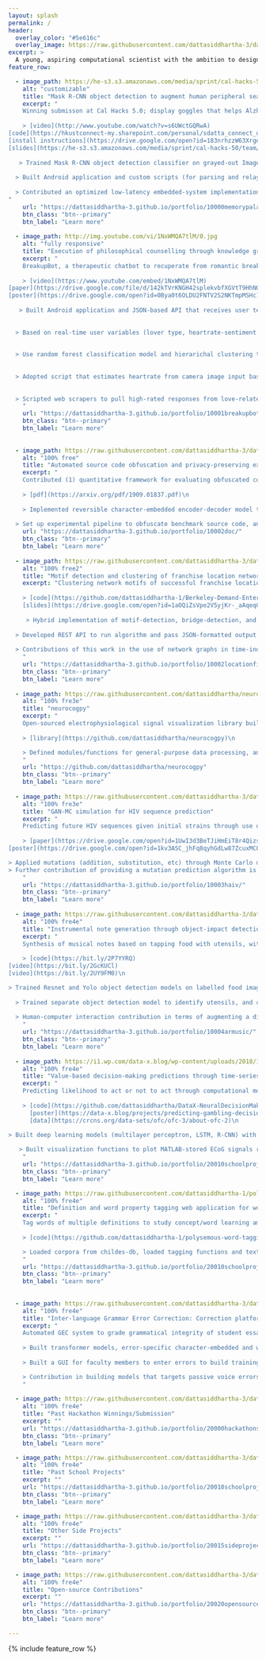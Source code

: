 ```yaml
---
layout: splash
permalink: /
header:
  overlay_color: "#5e616c"
  overlay_image: https://raw.githubusercontent.com/dattasiddhartha-3/dattasiddhartha-3.github.io/master/images/Q11_R_vP8iDYi8VD6heNj_Compressed_4.png
excerpt: >
  A young, aspiring computational scientist with the ambition to design new tools to solve larger problems.<br />
feature_row:

  - image_path: https://he-s3.s3.amazonaws.com/media/sprint/cal-hacks-50/team/475490/e253ebdepson_goggles_lq.PNG
    alt: "customizable"
    title: "Mask R-CNN object detection to augment human peripheral search"
    excerpt: "
    Winning submisson at Cal Hacks 5.0; display goggles that helps Alzheimer’s patients locate personal affects using object detection and speech recognition.\n
    
    > [video](http://www.youtube.com/watch?v=s6UWctGQRwA) 
[code](https://hkustconnect-my.sharepoint.com/personal/sdatta_connect_ust_hk/_layouts/15/onedrive.aspx?id=%2Fpersonal%2Fsdatta%5Fconnect%5Fust%5Fhk%2FDocuments%2FBerkeley%2FMoverio%2DMemoryPalace%2DInstructions%2Ezip&parent=%2Fpersonal%2Fsdatta%5Fconnect%5Fust%5Fhk%2FDocuments%2FBerkeley) 
[install instructions](https://drive.google.com/open?id=183nrhzzW63Xrgerxxk8LOU9aBcUO_XZH) 
[slides](https://he-s3.s3.amazonaws.com/media/sprint/cal-hacks-50/team/475490/b524535calhacks_slides.pptx)\n
    
   > Trained Mask R-CNN object detection classifier on grayed-out ImageNet dataset to sustain realtime inference / classification rate at least 30fps; optimized setup of models (e.g. Yolo v1-3), datasets (e.g. MS Coco) on high-latency Android embedded system\n
  
  > Built Android application and custom scripts (for parsing and relaying camera input) and root-installed into Moverio augmented reality display googles to stream camera input, apply bounding boxes around objects to be detected, and output to display feed of device \n
  
  > Contributed an optimized low-latency embedded-system implementation that performs speech recognition, video streaming/display, image processing with minimal visible stutter
"
    url: "https://dattasiddhartha-3.github.io/portfolio/10000memorypalace/"
    btn_class: "btn--primary"
    btn_label: "Learn more"
    
  - image_path: http://img.youtube.com/vi/1NxWMQA7tlM/0.jpg
    alt: "fully responsive"
    title: "Execution of philosophical counselling through knowledge graphing, natural language processing, and sentiment approximation"
    excerpt: "
    BreakupBot, a therapeutic chatbot to recuperate from romantic breakups, organically acquired 200+ users of varying demographics within first week.\n
    
    > [video](https://www.youtube.com/embed/1NxWMQA7tlM) 
[paper](https://drive.google.com/file/d/142kTVrKNGH42splekvbfXGVtT9HhNQPq/view) 
[poster](https://drive.google.com/open?id=0Bya0t6OLDU2FNTV2S2NKTmpMSHc)\n
    
   > Built Android application and JSON-based API that receives user text input and returns counselling-based responses\n
  
  
  > Based on real-time user variables (lover type, heartrate-sentiment approximation), categorized text corpus is filtered before running hidden markov chain text generator\n
  
  
  > Use random forest classification model and hierarichal clustering to bucket users into John A. Lee's six types of lovers based on preliminary text input\n
  
  
  > Adopted script that estimates heartrate from camera image input based on measurement of signal peak difference at time intervals\n
  
  
  > Scripted web scrapers to pull high-rated responses from love-related forums; constructed knowledge graph from corpora to facilitate filtering for text generator
    "
    url: "https://dattasiddhartha-3.github.io/portfolio/10001breakupbot/"
    btn_class: "btn--primary"
    btn_label: "Learn more"
    
    
  - image_path: https://raw.githubusercontent.com/dattasiddhartha-3/dattasiddhartha-3.github.io/master/images/ciphertext_generation.PNG
    alt: "100% free"
    title: "Automated source code obfuscation and privacy-preserving execution through sequence-to-sequence networks"
    excerpt: "
    Contributed (1) quantitative framework for evaluating obfuscated code; (2) privacy-preserving system that uses seq2seq models to obfuscate plaintext and execute obfuscated ciphertext. Submitted to ICASSP 2020\n
    
    > [pdf](https://arxiv.org/pdf/1909.01837.pdf)\n
    
    > Implemented reversible character-embedded encoder-decoder model that takes plaintext input, recursively generates obfuscated code to ensure the execution program can run the obfiscated code without error, then returns obfuscated code, h5 model files, and  char/word-to-index dictionaries
  
  > Set up experimental pipeline to obfuscate benchmark source code, and compare/plot defined metrics between benchmark obfuscated and seq2seq obfuscated code"
    url: "https://dattasiddhartha-3.github.io/portfolio/10002doc/"
    btn_class: "btn--primary"
    btn_label: "Learn more"     
    
  - image_path: https://raw.githubusercontent.com/dattasiddhartha-3/dattasiddhartha-3.github.io/master/images/fingerprint.PNG
    alt: "100% free2"
    title: "Motif detection and clustering of franchise location network graphs"
    excerpt: "Clustering network motifs of successful franchise locations, to consequently identify franchise expansion patterns.\n
    
    > [code](https://github.com/dattasiddhartha-1/Berkeley-Demand-Enterprises) 
    [slides](https://drive.google.com/open?id=1aOQiZsVpe2V5yjKr-_aAqeqCny1E2izo)\n
    
     > Hybrid implementation of motif-detection, bridge-detection, and clustering algorithms to yield sequential coordinates of geographical locations depending on category of product/business, based on network de-anonymization framework\n
  
  > Developed REST API to run algorithm and pass JSON-formatted output to Ruby on Rails frontend\n
  
  > Contributions of this work in the use of network graphs in time-independent pattern interpolation, recursive backtesting method of running/validating the motifs through training/testing franchises\n
    "
    url: "https://dattasiddhartha-3.github.io/portfolio/10002locationfingerprinting/"
    btn_class: "btn--primary"
    btn_label: "Learn more"     
   
  - image_path: https://raw.githubusercontent.com/dattasiddhartha/neurocogpy/master/images/ts_image.PNG
    alt: "100% fre3e"
    title: "neurocogpy"
    excerpt: "
    Open-sourced electrophysiological signal visualization library built for Python\n
    
    > [library](https://github.com/dattasiddhartha/neurocogpy)\n

    > Defined modules/functions for general-purpose data processing, analysis and modeling of ECoG signal data, including parsing of MATLAB files into Python, different feature engineering techniques for multi-electrode time series data, different visualization techniques, and pre-built class-based decision-making classification models
    "
    url: "https://github.com/dattasiddhartha/neurocogpy"
    btn_class: "btn--primary"
    btn_label: "Learn more"
    
  - image_path: https://raw.githubusercontent.com/dattasiddhartha-3/dattasiddhartha-3.github.io/master/images/haiv5.PNG
    alt: "100% fre3e"
    title: "GAN-MC simulation for HIV sequence prediction"
    excerpt: "
    Predicting future HIV sequences given initial strains through use of Monte Carlo in mutation, and generative adversarial networks to prune predictions.\n
    
    > [paper](https://drive.google.com/open?id=1UwI3d3BeTJiHmEiT8r4QizsMBvl6ONaI) 
[poster](https://drive.google.com/open?id=1kv3ASC_jhFq8qyhGdLw87ZcuxMC8Dpnu)\n

> Applied mutations (addition, substitution, etc) through Monte Carlo upon listed initial strain sequences (source: Stanford HIV database); built adversarial network to generate adversarial sequences, and discriminator/classification network to identify valid subsequent sequences to prune MC-mutations\n
> Further contribution of providing a mutation prediction algorithm is classifying HIV antiretroviral medication for specific strains of HIV, thus optimizing medication intake for patients in terms of viral drig resistance and elimination of virus
    "
    url: "https://dattasiddhartha-3.github.io/portfolio/10003haiv/"
    btn_class: "btn--primary"
    btn_label: "Learn more"     
    
  - image_path: https://raw.githubusercontent.com/dattasiddhartha-3/dattasiddhartha-3.github.io/master/images/armusic.png
    alt: "100% fre4e"
    title: "Instrumental note generation through object-impact detection"
    excerpt: "
    Synthesis of musical notes based on tapping food with utensils, with each dish assigned to a different instrument.\n
    
    > [code](https://bit.ly/2P7YYRQ) 
[video](https://bit.ly/2GcKUCl) 
[video](https://bit.ly/2UY9FM0)\n

> Trained Resnet and Yolo object detection models on labelled food images; paired food categories with instruments, and sub-categories with different notes, and encoded x-axis location across the sub-category image with distinct notes\n
  
  > Trained separate object detection model to identify utensils, and calculate proximity between utensils and food item (distance~0 infers impact)\n
  
  > Human-computer interaction contribution in terms of augmenting a dining experience with sound, visuals and physical action.
    "
    url: "https://dattasiddhartha-3.github.io/portfolio/10004armusic/"
    btn_class: "btn--primary"
    btn_label: "Learn more"  
   
  - image_path: https://i1.wp.com/data-x.blog/wp-content/uploads/2018/12/Brain-Poster-Aditya-Goel-page-001.jpg?zoom=2&resize=2000%2C1200&ssl=1
    alt: "100% fre4e"
    title: "Value-based decision-making predictions through time-series ECoG signal models"
    excerpt: "
    Predicting likelihood to act or not to act through computational models based on (i) expected value to gain and (ii) neural ECoG signals.\n
    
    > [code](https://github.com/dattasiddhartha/DataX-NeuralDecisionMaking) 
      [poster](https://data-x.blog/projects/predicting-gambling-decisions/) 
      [data](https://crcns.org/data-sets/ofc/ofc-3/about-ofc-2)\n

> Built deep learning models (multilayer perceptron, LSTM, R-CNN) with Pytorch to generate ECoG decision-making distributions and prediction of decision classification based on initial ECoG and potential gainable values\n
  
   > Built visualization functions to plot MATLAB-stored ECoG signals recorded from epilepsy patients performing gambling tasks
    "
    url: "https://dattasiddhartha-3.github.io/portfolio/20010schoolproj/"
    btn_class: "btn--primary"
    btn_label: "Learn more"  

  - image_path: https://raw.githubusercontent.com/dattasiddhartha-1/polysemous-word-tagging-tool/master/screenshot_preview.PNG
    alt: "100% fre4e"
    title: "Definition and word property tagging web application for word polysemy"
    excerpt: "
    Tag words of multiple definitions to study concept/word learning among children.\n
    
    > [code](https://github.com/dattasiddhartha-1/polysemous-word-tagging-tool/tree/master)\n

    > Loaded corpora from childes-db, loaded tagging functions and text data from SemCor, built interactive tool using JavaScript and jquery for users on Mechanical Turk to tag polysemous words, in order to develop computational models around chidren concept learning
    "
    url: "https://dattasiddhartha-3.github.io/portfolio/20010schoolproj/"
    btn_class: "btn--primary"
    btn_label: "Learn more" 
    
    
  - image_path: https://raw.githubusercontent.com/dattasiddhartha-3/dattasiddhartha-3.github.io/master/images/UI.PNG
    alt: "100% fre4e"
    title: "Inter-language Grammar Error Correction: Correction platform + GEC algorithms"
    excerpt: "
    Automated GEC system to grade grammatical integrity of student essays and aid non-native English writers learn from Chinese-specific inter-language errors. 
    
    > Built transformer models, error-specific character-embedded and word-embedded sequence-to-sequence models, general-error hidden markov models, and hard-coded error models to implement a general-purpose language correction system for the Linguistics department, HKUST
    
    > Built a GUI for faculty members to enter errors to build training set

    > Contribution in building models that targets passive voice errors (with sentence-to-sentence seq2seq to infer context in markov model active-passive conversion) and interlanguage errors made by Chinese students, pending publication
    "
    
  - image_path: https://raw.githubusercontent.com/dattasiddhartha-3/dattasiddhartha-3.github.io/master/images/winnings.PNG
    alt: "100% fre4e"
    title: "Past Hackathon Winnings/Submission"
    excerpt: ""
    url: "https://dattasiddhartha-3.github.io/portfolio/20000hackathons/"
    btn_class: "btn--primary"
    btn_label: "Learn more" 

  - image_path: https://raw.githubusercontent.com/dattasiddhartha-3/dattasiddhartha-3.github.io/master/images/school2.PNG
    alt: "100% fre4e"
    title: "Past School Projects"
    excerpt: ""
    url: "https://dattasiddhartha-3.github.io/portfolio/20010schoolproj/"
    btn_class: "btn--primary"
    btn_label: "Learn more" 

  - image_path: https://raw.githubusercontent.com/dattasiddhartha-3/dattasiddhartha-3.github.io/master/images/emptyclass.PNG
    alt: "100% fre4e"
    title: "Other Side Projects"
    excerpt: ""
    url: "https://dattasiddhartha-3.github.io/portfolio/20015sideprojects/"
    btn_class: "btn--primary"
    btn_label: "Learn more" 

  - image_path: https://raw.githubusercontent.com/dattasiddhartha-3/dattasiddhartha-3.github.io/master/images/opens.PNG
    alt: "100% fre4e"
    title: "Open-source Contributions"
    excerpt: ""
    url: "https://dattasiddhartha-3.github.io/portfolio/20020opensource/"
    btn_class: "btn--primary"
    btn_label: "Learn more" 

---
```


{% include feature_row %}

